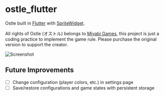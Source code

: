 # ostle_flutter

Ostle built in [Flutter](https://flutter.io) with [SpriteWidget](https://github.com/spritewidget/spritewidget).

All rights of Ostle (オストル) belongs to [Miyabi Games](https://twitter.com/miyabigames),
this project is just a coding practice to implement the game rule.
Please purchase the original version to support the creator.

![Screenshot](https://c2.staticflickr.com/2/1963/30120869527_d96211615f_c.jpg)

## Future Improvements

-[ ] Change configuration (player colors, etc.) in settings page
-[ ] Save/restore configurations and game states with persistent storage
